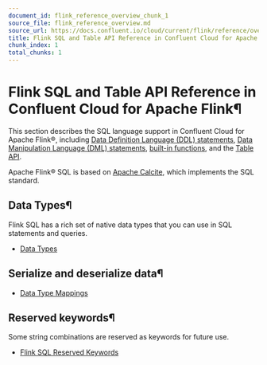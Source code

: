 ```yaml
---
document_id: flink_reference_overview_chunk_1
source_file: flink_reference_overview.md
source_url: https://docs.confluent.io/cloud/current/flink/reference/overview.html
title: Flink SQL and Table API Reference in Confluent Cloud for Apache Flink
chunk_index: 1
total_chunks: 1
---
```


# Flink SQL and Table API Reference in Confluent Cloud for Apache Flink¶

This section describes the SQL language support in Confluent Cloud for Apache Flink®, including [Data Definition Language (DDL) statements](../concepts/statements.html#flink-sql-statements), [Data Manipulation Language (DML) statements](queries/overview.html#flink-sql-queries), [built-in functions](functions/overview.html#flink-sql-functions-overview), and the [Table API](table-api.html#flink-table-api).

Apache Flink® SQL is based on [Apache Calcite](https://calcite.apache.org/), which implements the SQL standard.

## Data Types¶

Flink SQL has a rich set of native data types that you can use in SQL statements and queries.

  * [Data Types](datatypes.html#flink-sql-datatypes)

## Serialize and deserialize data¶

  * [Data Type Mappings](serialization.html#flink-sql-serialization)

## Reserved keywords¶

Some string combinations are reserved as keywords for future use.

  * [Flink SQL Reserved Keywords](keywords.html#flink-sql-keywords)
